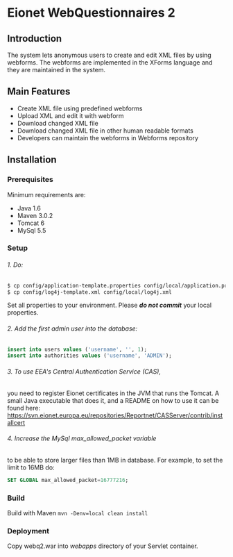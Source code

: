 Eionet WebQuestionnaires 2
==========================

Introduction
------------
The system lets anonymous users to create and edit XML files by using webforms. 
The webforms are implemented in the XForms language and they are maintained in the system.

Main Features
-------------
* Create XML file using predefined webforms
* Upload XML and edit it with webform
* Download changed XML file
* Download changed XML file in other human readable formats
* Developers can maintain the webforms in Webforms repository

Installation
------------

### Prerequisites

Minimum requirements are:
* Java 1.6
* Maven 3.0.2
* Tomcat 6
* MySql 5.5

### Setup

###### 1. Do:
```sh
$ cp config/application-template.properties config/local/application.properties
$ cp config/log4j-template.xml config/local/log4j.xml
```
Set all properties to your environment. Please _**do not commit**_ your local properties.

###### 2. Add the first admin user into the database:
```sql
insert into users values ('username', '', 1);
insert into authorities values ('username', 'ADMIN');
```

###### 3. To use EEA's Central Authentication Service (CAS), 
you need to register Eionet certificates in the JVM that runs the Tomcat. A small Java executable that does it, and a README on how to use it can be found here: https://svn.eionet.europa.eu/repositories/Reportnet/CASServer/contrib/installcert

###### 4. Increase the MySql _max_allowed_packet_ variable 
to be able to store larger files than 1MB in database. For example, to set the limit to 16MB do:
```sql
SET GLOBAL max_allowed_packet=16777216;
```

### Build

Build with Maven `mvn -Denv=local clean install`

### Deployment

Copy webq2.war into _webapps_ directory of your Servlet container.

